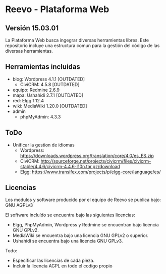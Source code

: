 # Reevo - Plataforma Web
## Versión 15.03.01

La Plataforma Web busca ingegrar diversas herramientas libres. Este repositorio incluye una estructura comun para la gestión del código de las diversas herramientas.

## Herramientas incluidas

* blog: Wordpress 4.1.1 [OUTDATED]
	* CiviCRM: 4.5.8 [OUTDATED]
* equipo: Redmine 2.6.9 
* mapa: Ushahidi 2.7.1 [OUTDATED]
* red: Elgg 1.12.4
* wiki: MediaWiki 1.20.0 [OUTDATED]
* admin
	* phpMyAdmin: 4.3.3


## ToDo

* Unificar la gestion de idiomas
  * Wordpress: https://downloads.wordpress.org/translation/core/4.0/es_ES.zip
  * CiviCRM: http://sourceforge.net/projects/civicrm/files/civicrm-stable/4.4.6/civicrm-4.4.6-l10n.tar.gz/download
  * Elgg: https://www.transifex.com/projects/p/elgg-core/language/es/

## Licencias

Los modulos y software producido por el equipo de Reevo se publica bajo: GNU AGPLv3

El software incluído se encuentra bajo las siguientes licencias:

* Elgg, PhpMyAdmin, Wordpress y Redmine se encuentran bajo licencia GNU GPLv2.
* MediaWiki se encuentra bajo una licencia GNU GPLv2 o superior.
* Ushahidi se encuentra bajo una licencia GNU GPLv3.


Todo:

* Especificar las licencias de cada pieza.
* Incluir la licencia AGPL en todo el codigo propio

